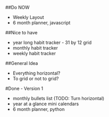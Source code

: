 ##Do NOW
- Weekly Layout
- 6 month planner, javascript

##Nice to have
- year long habit tracker - 31 by 12 grid
- monthly habit tracker
- weekly habit tracker

##General Idea
- Everything horizontal?
- To grid or not to grid?

#Done  - Version 1
- monthly bullets list (TODO: Turn horizontal)
- year at a glance mini calendars
- 6 month planner, python
